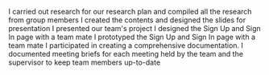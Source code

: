 I carried out research for our research plan and compiled all the research from group members 
I created the contents and designed the slides for presentation
I presented our team's project
I designed the Sign Up and Sign In page with a team mate
I prototyped the Sign Up and Sign In page with a team mate
I participated in creating a comprehensive documentation. 
I documented meeting briefs for each meeting held by the team and the supervisor to keep team members up-to-date